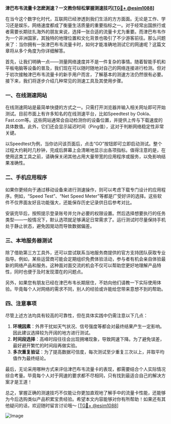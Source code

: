 **津巴布韦流量卡怎麽測速？一文教你轻松掌握测速技巧[[TG💪+ @esim1088](https://t.me/s/esim1088)]**

在当今这个数字化时代，互联网已经渗透到我们生活的方方面面。无论是工作、学习还是娱乐，网络速度都成了衡量生活质量的重要指标之一。对于经常出国旅行或者需要长期驻扎海外的朋友来说，选择一张合适的流量卡尤为重要。而津巴布韦作为一个非洲国家，其独特的地理位置和文化背景也吸引了不少游客前往。那么问题来了：当你拥有一张津巴布韦流量卡时，如何才能准确地测试它的网速呢？这篇文章将从多个角度为你详细解答。

首先，让我们明确一点——测量网络速度并不是一件复杂的事情。随着智能手机和平板电脑等设备的普及，我们现在可以随时随地对自己的网络连接进行检测。但对于初次接触津巴布韦流量卡的新手用户而言，了解基本的测速方法仍然很有必要。接下来，我们将逐步介绍几种常见的测速工具及其使用步骤。

### 一、在线测速网站

在线测速网站是最简单快捷的方式之一。只需打开浏览器并输入相关网址即可开始测试。目前市面上有许多知名的在线测速平台，比如Speedtest by Ookla、Fast.com等。这些网站通常会自动检测你的设备位置，并提供上传与下载速度的具体数值。此外，它们还会显示延迟时间（Ping值），这对于判断网络稳定性非常关键。

以Speedtest为例，当你访问该页面后，点击“GO”按钮即可立即启动测试。整个过程大约耗时几秒钟，完成后屏幕上会清晰地显示出各项指标。值得注意的是，在使用这类工具之前，请确保关闭其他占用大量带宽的应用程序或服务，以免影响结果准确性。

### 二、手机应用程序

如果你更倾向于通过移动设备来进行测速操作，则可以考虑下载专门设计的应用程序。例如，“Speed Test”、“Net Speed Meter”等都是广受好评的选择。这些软件不仅界面友好且功能强大，还能保存历史记录供日后参考对比。

安装完毕后，按照提示登录账号并允许必要的权限设置。然后选择想要执行的任务类型——一般情况下，默认选项就足够满足日常需求了。运行测试时尽量保持手机处于静止状态，避免因晃动而导致数据偏差。

### 三、本地服务器测试

除了借助第三方工具外，还可以尝试联系当地服务商提供的官方支持团队获取专业指导。例如，某些运营商可能会定期组织免费体验活动，参与者有机会亲自体验最新的网络产品和服务。这种面对面交流的机会不仅可以帮助您更好地理解产品特性，同时也便于及时发现潜在的问题点。

另外，如果您有朋友已经在津巴布韦长期居住，不妨向他们请教一下实际使用体验。毕竟每个人对网络的需求不同，别人的经验或许能给您带来意想不到的帮助。

### 四、注意事项

尽管上述方法均具有较高的可靠性，但在具体实践中仍需注意以下几点：

1. **环境因素**：外界干扰如天气状况、信号强度等都会对最终结果产生一定影响。因此建议选择较为开阔的地方进行测试。
2. **时间段选择**：高峰时段往往会出现拥堵现象，导致网速下降。为了避免误差，最好避开繁忙的时间段再做实验。
3. **多次重复验证**：为了提高数据可信度，每次测试至少重复三次以上，并取平均值作为最终结论。

最后，无论采用哪种方式来评估津巴布韦流量卡的表现，都需要结合个人实际情况综合考量。毕竟每个人对于网速的要求都不尽相同，只有找到最适合自己的解决方案才是王道！

总之，掌握正确的测速技巧不仅能让你更加直观地了解手中的流量卡性能，还能够为今后选购类似产品积累宝贵经验。希望本文内容能够对你有所帮助！如果还有其他疑问的话，欢迎随时留言讨论哦～ [[TG💪+ @esim1088](https://t.me/s/esim1088)] 

![Image](https://i.postimg.cc/4NQfJmqS/Snipaste-2025-05-13-00-14-12.png)